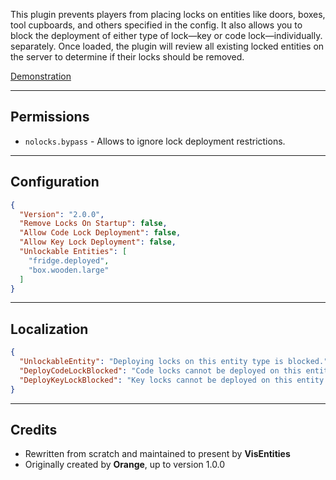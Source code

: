 This plugin prevents players from placing locks on entities like doors, boxes, tool cupboards, and others specified in the config. It also allows you to block the deployment of either type of lock—key or code lock—individually. separately. Once loaded, the plugin will review all existing locked entities on the server to determine if their locks should be removed.

[Demonstration](https://youtu.be/TfwtpbyXm5M)

-----------------

## Permissions
- `nolocks.bypass` - Allows to ignore lock deployment restrictions.

---------------

## Configuration

```json
{
  "Version": "2.0.0",
  "Remove Locks On Startup": false,
  "Allow Code Lock Deployment": false,
  "Allow Key Lock Deployment": false,
  "Unlockable Entities": [
    "fridge.deployed",
    "box.wooden.large"
  ]
}
```

-----------------------

## Localization

```json
{
  "UnlockableEntity": "Deploying locks on this entity type is blocked.",
  "DeployCodeLockBlocked": "Code locks cannot be deployed on this entity.",
  "DeployKeyLockBlocked": "Key locks cannot be deployed on this entity."
}
```

---------------


## Credits

 * Rewritten from scratch and maintained to present by **VisEntities**
 * Originally created by **Orange**, up to version 1.0.0